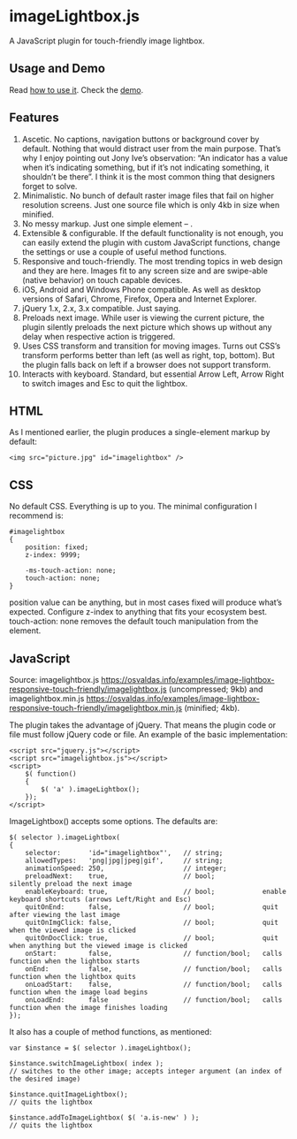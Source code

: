 # imageLightbox.js
A JavaScript plugin for touch-friendly image lightbox.

## Usage and Demo
Read [how to use it](https://osvaldas.info/image-lightbox-responsive-touch-friendly).
Check the [demo](https://osvaldas.info/examples/image-lightbox-responsive-touch-friendly).

## Features

1. Ascetic. No captions, navigation buttons or background cover by default. Nothing that would distract user from the main purpose. That’s why I enjoy pointing out Jony Ive’s observation: “An indicator has a value when it’s indicating something, but if it’s not indicating something, it shouldn’t be there”. I think it is the most common thing that designers forget to solve.
2. Minimalistic. No bunch of default raster image files that fail on higher resolution screens. Just one source file which is only 4kb in size when minified.
3. No messy markup. Just one simple element – <img>.
4. Extensible & configurable. If the default functionality is not enough, you can easily extend the plugin with custom JavaScript functions, change the settings or use a couple of useful method functions.
5. Responsive and touch-friendly. The most trending topics in web design and they are here. Images fit to any screen size and are swipe-able (native behavior) on touch capable devices.
6. iOS, Android and Windows Phone compatible. As well as desktop versions of Safari, Chrome, Firefox, Opera and Internet Explorer.
7. jQuery 1.x, 2.x, 3.x compatible. Just saying.
8. Preloads next image. While user is viewing the current picture, the plugin silently preloads the next picture which shows up without any delay when respective action is triggered.
9. Uses CSS transform and transition for moving images. Turns out CSS’s transform performs better than left (as well as right, top, bottom). But the plugin falls back on left if a browser does not support transform.
10. Interacts with keyboard. Standard, but essential Arrow Left, Arrow Right to switch images and Esc to quit the lightbox.

## HTML

As I mentioned earlier, the plugin produces a single-element markup by default:

    <img src="picture.jpg" id="imagelightbox" />

## CSS

No default CSS. Everything is up to you. The minimal configuration I recommend is:

    #imagelightbox
    {
        position: fixed;
        z-index: 9999;

        -ms-touch-action: none;
        touch-action: none;
    }
    
position value can be anything, but in most cases fixed will produce what’s expected. Configure z-index to anything that fits your ecosystem best. touch-action: none removes the default touch manipulation from the element.

## JavaScript

Source: imagelightbox.js https://osvaldas.info/examples/image-lightbox-responsive-touch-friendly/imagelightbox.js (uncompressed; 9kb) and imagelightbox.min.js https://osvaldas.info/examples/image-lightbox-responsive-touch-friendly/imagelightbox.min.js (minified; 4kb).

The plugin takes the advantage of jQuery. That means the plugin code or file must follow jQuery code or file. An example of the basic implementation:

    <script src="jquery.js"></script>
    <script src="imagelightbox.js"></script>
    <script>
        $( function()
        {
            $( 'a' ).imageLightbox();
        });
    </script>

ImageLightbox() accepts some options. The defaults are:

    $( selector ).imageLightbox(
    {
        selector:       'id="imagelightbox"',   // string;
        allowedTypes:   'png|jpg|jpeg|gif',     // string;
        animationSpeed: 250,                    // integer;
        preloadNext:    true,                   // bool;            silently preload the next image
        enableKeyboard: true,                   // bool;            enable keyboard shortcuts (arrows Left/Right and Esc)
        quitOnEnd:      false,                  // bool;            quit after viewing the last image
        quitOnImgClick: false,                  // bool;            quit when the viewed image is clicked
        quitOnDocClick: true,                   // bool;            quit when anything but the viewed image is clicked
        onStart:        false,                  // function/bool;   calls function when the lightbox starts
        onEnd:          false,                  // function/bool;   calls function when the lightbox quits
        onLoadStart:    false,                  // function/bool;   calls function when the image load begins
        onLoadEnd:      false                   // function/bool;   calls function when the image finishes loading
    });

It also has a couple of method functions, as mentioned:

    var $instance = $( selector ).imageLightbox();

    $instance.switchImageLightbox( index );
    // switches to the other image; accepts integer argument (an index of the desired image)

    $instance.quitImageLightbox();
    // quits the lightbox

    $instance.addToImageLightbox( $( 'a.is-new' ) );
    // quits the lightbox
